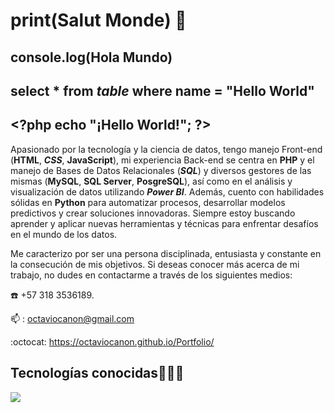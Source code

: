 <!--### Hi there 👋

<!--
**octaviocanon/octaviocanon** is a ✨ _special_ ✨ repository because its `README.md` (this file) appears on your GitHub profile.

Here are some ideas to get you started:

- 🔭 I’m currently working on ...
- 🌱 I’m currently learning ...
- 👯 I’m looking to collaborate on ...
- 🤔 I’m looking for help with ...
- 💬 Ask me about ...
- 📫 How to reach me: ...
- 😄 Pronouns: ...
- ⚡ Fun fact: ...
-->
# print(Salut Monde) :wave:  
## console.log(Hola Mundo)
## select * from _table_ where name = "Hello World"
## \<?php echo "¡Hello World!";   ?>
 
<!--
Por hobby comencé a aprender por mi cuenta, terminé haciendo cursos y aprendí Front-end, tengo 2 años de experiencia en la creación de sitios web, también tengo experiencia en Bases de datos Relacion (**SQL**) y Sistemas de Gestión de estas BBDD (**MySQL**, **SQL Server**, **PosgreSQL**)  -->

Apasionado por la tecnología y la ciencia de datos, tengo manejo Front-end (**HTML**, **_CSS_**, **JavaScript**), mi experiencia Back-end se centra en **PHP** y el manejo de Bases de Datos Relacionales (_**SQL**_) y diversos gestores de las mismas (**MySQL**, **SQL Server**, **PosgreSQL**), así como en el análisis y visualización de datos utilizando **_Power BI_**. Además, cuento con habilidades sólidas en **Python** para automatizar procesos, desarrollar modelos predictivos y crear soluciones innovadoras. Siempre estoy buscando aprender y aplicar nuevas herramientas y técnicas para enfrentar desafíos en el mundo de los datos.

Me caracterizo por ser una persona disciplinada, entusiasta y constante en la consecución de mis objetivos. Si deseas conocer más acerca de mi trabajo, no dudes en contactarme a través de los siguientes medios:

:phone: +57 318 3536189.

📫 : octaviocanon@gmail.com

:octocat: https://octaviocanon.github.io/Portfolio/

<!-- :email -->
<h2 >Tecnologías conocidas👨🏻‍💻</h2>
<!--tech stack icons  androidstudio,c,cs,cpp,java,dart,flutter,dotnet,nodejs,firebase,gtk,docker,materialui,postman,eclipse,bash,linux,ai,mongodb,nodejs-->
<p align="left">
  <a href="https://skillicons.dev">
    <img src="https://skillicons.dev/icons?i=php,laravel,py,html,css,js,bootstrap,mysql,sqlite,postgres,git,github,vscode,gmail&perline=12" />
  </a>
</p>
<br>

